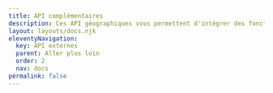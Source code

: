 ```yaml
---
title: API complémentaires
description: Ces API géographiques vous permettent d'intégrer des fonctionnalités liées à la géographie dans vos sites internet et applications, par exemple la recherche d'adresses ou l'utilisation de coordonnés GPS.
layout: layouts/docs.njk
eleventyNavigation:
  key: API externes
  parent: Aller plus loin
  order: 2
  nav: docs
permalink: false
---
```


